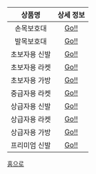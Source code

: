 상품명 | 상세 정보 
:---:|:---:
손목보호대|[Go!!](http://leechangyong.github.io/2015/06/02/hand.html)
발목보호대|[Go!!](http://leechangyong.github.io/2015/06/02/knee.html)
초보자용 신발|[Go!!](http://leechangyong.github.io/2015/06/02/lowmidshoe.html)
초보자용 라켓|[Go!!](http://leechangyong.github.io/2015/06/02/lowracket.html)
초보자용 가방|[Go!!](http://leechangyong.github.io/2015/06/02/lowback.html)
중급자용 라켓|[Go!!](http://leechangyong.github.io/2015/06/02/midracket.html)
상급자용 신발|[Go!!](http://leechangyong.github.io/2015/06/02/highshoe.html)
상급자용 라켓|[Go!!](http://leechangyong.github.io/2015/06/02/highracket.html)
상급자용 가방|[Go!!](http://leechangyong.github.io/2015/06/02/highback.html)
프리미엄 신발|[Go!!](http://leechangyong.github.io/2015/06/02/premiumshoe.html)

[홈으로](http://leechangyong.github.io)
